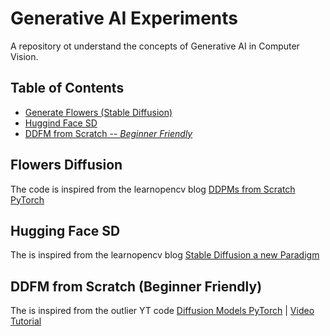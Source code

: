 # Generative AI Experiments
A repository ot understand the concepts of Generative AI in Computer Vision.

## Table of Contents
- [Generate Flowers (Stable Diffusion)](#flowers-diffusion)
- [Huggind Face SD](#hfsd-diffusion)
- [DDFM from Scratch -- *Beginner Friendly*](#ddfm-scratch-beginner)

## Flowers Diffusion <a name="flowers-diffusion"></a>
The code is inspired from the learnopencv blog [DDPMs from Scratch PyTorch](https://learnopencv.com/denoising-diffusion-probabilistic-models/#Writing-DDPMs-From-Scratch-In-PyTorch)

## Hugging Face SD <a name="hfsd-diffusion"></a> 
The is inspired from the learnopencv blog [Stable Diffusion a new Paradigm](https://github.com/spmallick/learnopencv/blob/master/Stable-Diffusion-A-New-Paradigm-in-Generative-AI/Diffusion_Models_Inference.ipynb)
## DDFM from Scratch (Beginner Friendly) <a name="ddfm-scratch-beginner"></a> 
The is inspired from the outlier YT code [Diffusion Models PyTorch](https://github.com/dome272/Diffusion-Models-pytorch) | [Video Tutorial](https://www.youtube.com/watch?v=TBCRlnwJtZU)
